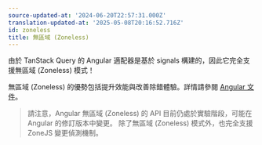 ```yaml
---
source-updated-at: '2024-06-20T22:57:31.000Z'
translation-updated-at: '2025-05-08T20:16:52.716Z'
id: zoneless
title: 無區域 (Zoneless)
---
```


由於 TanStack Query 的 Angular 適配器是基於 signals 構建的，因此它完全支援無區域 (Zoneless) 模式！

無區域 (Zoneless) 的優勢包括提升效能與改善除錯體驗。詳情請參閱 [Angular 文件](https://angular.dev/guide/experimental/zoneless)。

> 請注意，Angular 無區域 (Zoneless) 的 API 目前仍處於實驗階段，可能在 Angular 的修訂版本中變更。
> 除了無區域 (Zoneless) 模式外，也完全支援 ZoneJS 變更偵測機制。
